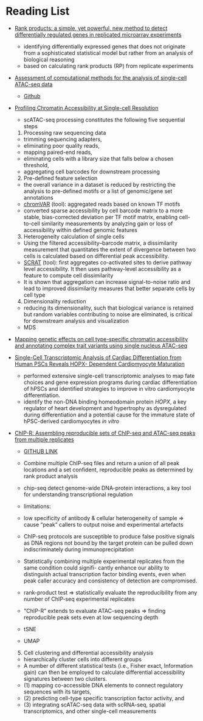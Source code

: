 # Reading List

- [Rank products: a simple, yet powerful, new method to detect differentially regulated genes in replicated microarray experiments](https://febs.onlinelibrary.wiley.com/doi/full/10.1016/j.febslet.2004.07.055)

  - identifying differentially expressed genes that does not originate from a sophisticated statistical model but rather from an analysis of biological reasoning
  - based on calculating rank products (RP) from replicate experiments


- [Assessment of computational methods for the analysis of single-cell ATAC-seq data](https://genomebiology.biomedcentral.com/articles/10.1186/s13059-019-1854-5)
  - [Github](https://github.com/pinellolab/scATAC-benchmarking/)

- [Profiling Chromatin Accessibility at Single-cell Resolution](https://www.sciencedirect.com/science/article/pii/S1672022921000115?via%3Dihub)
  - scATAC-seq processing constitutes the following five sequential steps
  1. Processing raw sequencing data
   - trimming sequencing adapters, 
   - eliminating poor quality reads, 
   - mapping paired-end reads, 
   - eliminating cells with a library size that falls below a chosen threshold, 
   - aggregating cell barcodes for downstream processing
  2. Pre-defined feature selection
   - the overall variance in a dataset is reduced by restricting the analysis to pre-defined motifs or a list of genomic/gene set annotations
    - [chromVAR](http://www.github.com/GreenleafLab/chromVAR) (tool): aggregated reads based on known TF motifs
    - converted sparse accessibility by cell barcode matrix to a more stable, bias-corrected deviation per TF motif matrix, enabling cell-to-cell similarity measurements by analyzing gain or loss of accessibility within defined genomic features
  3. Heterogeneity calculation of single cells
   - Using the filtered accessibility–barcode matrix, a dissimilarity measurement that quantitates the extent of divergence between two cells is calculated based on differential peak accessibility.
   - [SCRAT](https://github.com/zji90/SCRAT) (tool): first aggregates co-activated sites to derive pathway level accessibility. It then uses pathway-level accessibility as a feature to compute cell dissimilarity
   - It is shown that aggregation can increase signal-to-noise ratio and lead to improved dissimilarity measures that better separate cells by cell type
  4. Dimensionality reduction
   - reducing its dimensionality, such that biological variance is retained but random variables contributing to noise are eliminated, is critical for downstream analysis and visualization
    - MDS


- [Mapping genetic effects on cell type-specific chromatin accessibility and annotating complex trait variants using single nucleus ATAC-seq](https://www.biorxiv.org/content/10.1101/2020.12.03.387894v1)

- [Single-Cell Transcriptomic Analysis of Cardiac Differentiation from Human PSCs Reveals HOPX- Dependent Cardiomyocyte Maturation](https://www.cell.com/cell-stem-cell/fulltext/S1934-5909(18)30446-6?_returnURL=https%3A%2F%2Flinkinghub.elsevier.com%2Fretrieve%2Fpii%2FS1934590918304466%3Fshowall%3Dtrue)

  - performed extensive single-cell transcriptomic analyses to map fate choices and gene expression programs during cardiac differentiation of hPSCs and identified strategies to improve in vitro cardiomyocyte differentiation.
  - identify the non-DNA binding homeodomain protein *HOPX*, a key regulator of heart development and hypertrophy as dysregulated during differentiation and a potential cause for the immature state of hPSC-derived cardiomyocytes *in vitro*

- [ChIP-R: Assembling reproducible sets of ChIP-seq and ATAC-seq peaks from multiple replicates](https://www.biorxiv.org/content/10.1101/2020.11.24.396960v1.supplementary-material)

  - [GITHUB LINK](https://github.com/rhysnewell/ChIP-R/)
  - Combine multiple ChIP-seq files and return a union of all peak locations and a set confident, reproducible peaks as determined by rank product analysis

  - chip-seq detect genome-wide DNA-protein interactions, a key tool for understanding transcriptional regulation
   - limitations: 
    - low specificity of antibody & cellular heterogeneity of sample => cause “peak” callers to output noise and experimental artefacts
    - ChIP-seq protocols are susceptible to produce false positive signals as DNA regions not bound by the target protein can be pulled down indiscriminately during immunoprecipitation
  - Statistically combining multiple experimental replicates from the same condition could signifi- cantly enhance our ability to distinguish actual transcription factor binding events, even when peak caller accuracy and consistency of detection are compromised.
  - rank-product test => statistically evaluate the reproducibility from any number of ChIP-seq experimental replicates
  - "ChIP-R" extends to evaluate ATAC-seq peaks => finding reproducible peak sets even at low sequencing depth
   - tSNE
   - UMAP
  5. Cell clustering and differential accessibility analysis
   -  hierarchically cluster cells into different groups
   -  A number of different statistical tests (i.e., Fisher exact, Information gain) can then be employed to calculate differential accessibility signatures between two clusters.
   -  (1) mapping co-accessible DNA elements to connect regulatory sequences with its targets, 
   -  (2) predicting cell-type specific transcription factor activity, and 
   -  (3) integrating scATAC-seq data with scRNA-seq, spatial transcriptomics, and other single-cell measurements






